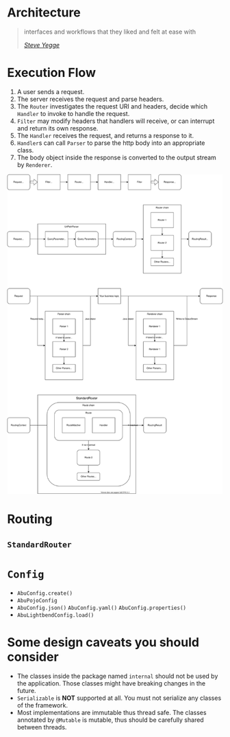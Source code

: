 # Architecture

> interfaces and workflows that they liked and felt at ease with
>
> [*Steve Yegge*](https://gist.github.com/chitchcock/1281611)


# Execution Flow

1. A user sends a request.
2. The server receives the request and parse headers.
3. The `Router` investigates the request URI and headers,
    decide which `Handler` to invoke to handle the request.
4. `Filter` may modify headers that handlers will receive, or can interrupt and return its own response.
5. The `Handler` receives the request, and returns a response to it.
6. `Handler`s can call `Parser` to parse the http body into an appropriate class.
7. The body object inside the response is converted to the output stream by `Renderer`.

![architecture diagram](./architecture.drawio.svg)


# Routing




## `StandardRouter`





# `Config`

* `AbuConfig.create()`
* `AbuPojoConfig`
* `AbuConfig.json()` `AbuConfig.yaml()` `AbuConfig.properties()`
* `AbuLightbendConfig.load()`


# Some design caveats you should consider

* The classes inside the package named `internal` should not be used by the application.
  Those classes might have breaking changes in the future.
* `Serializable` is **NOT** supported at all. You must not serialize any classes of the framework.
* Most implementations are immutable thus thread safe.
  The classes annotated by `@Mutable` is mutable, thus should be carefully shared between threads.

